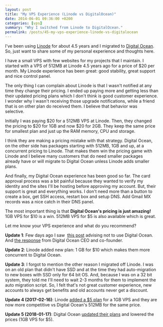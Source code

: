 ```yaml
---
layout: post
title: "My VPS Experience (Linode vs DigitalOcean)"
date: 2014-06-01 09:36:00 +0200
categories: [vps]
summary: "Why I switched from Linode to DigitalOcean."
permalink: /posts/45-my-vps-experience-linode-vs-digitalocean
---
```


I've been using [Linode](https://www.linode.com "Linode") for about 4.5 years and I migrated to [Digital Ocean](https://www.digitalocean.com/?refcode=1b34a8d1d224 "Digital Ocean"). So, just want to share some of my personal experience and thoughts here.

I have a small VPS with few websites for my projects that I maintain. I started with a VPS of 512MB at Linode 4.5 years ago for a price of $20 per month. My Linode experience has been great: good stability, great support and nice control panel.

The only thing I can complain about Linode is that I wasn't notified at any time they change their pricing. I ended up paying more and getting less than their updated pricing plans which I don't think is good customer experience. I wonder why I wasn't receiving those upgrade notifications, while a friend that is on other plan do received them. I believe that behavior was selective. 

Initially I was paying $20 for a 512MB VPS at Linode. Then, they changed the pricing to $20 for 1GB and now $20 for 2GB. They keep the same price for smallest plan and just up the RAM memory, CPU and storage.

I think they are making a pricing mistake with that strategy. Digital Ocean, on the other side has packages starting with 512MB, 1GB and up, at a concurrent pricing to Linode. That makes them win the pricing game with Linode and I believe many customers that do need smaller packages already have or will migrate to Digital Ocean unless Linode adds smaller plans.

And finally, my Digital Ocean experience has been good so far. The card approval process was a bit painful because they wanted to verify my identity and the sites I'll be hosting before approving my account. But, their support is great and everything works. I don't need more than a button to create a box, get SSH access, restart box and setup DNS. Add Gmail MX records was a nice catch in their DNS panel.

The most important thing is that **Digital Ocean's pricing is just amazing!** 1GB VPS for $10 is a win. 512MB VPS for $5 is also available which is great.

Let me know your VPS experience and what do you recommend?

**Update 1**: Few days ago I saw  [this post](https://news.ycombinator.com/item?id=6447152 "Stop Using Digital Ocean Now") advising not to use Digital Ocean. And [the response](https://news.ycombinator.com/item?id=6447594 "Stop Using Digital Ocean Now") from Digital Ocean CEO and co-founder.

**Update 2**: Linode added new plan: 1 GB for $10 which makes them more concurrent to Digital Ocean.

**Update 3**: I forgot to mention the other reason I migrated off Linode. I was on an old plan that didn't have SSD and at the time they had auto-migration to new boxes with SSD only for 64 bit OS. And, because I was on a 32 bit system, they told me I'll need to wait 2-3 months for them to implement the auto migration script. So, I felt that's not great customer experience, new accounts to always get benefits and old accounts never get a discount.

**Update 4 (2017-02-16)**: Linode [added a $5 plan](https://www.linode.com/pricing) for a 1GB VPS and they are now more competitive vs Digital Ocean's 512MB for the same price.

**Update 5 (2018-01-17)**: Digital Ocean [updated their plans](https://blog.digitalocean.com/new-droplet-plans/) and lowered the prices (1GB VPS for $5).

